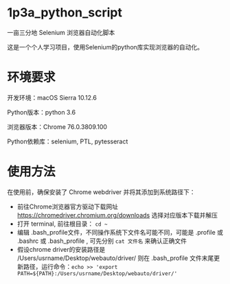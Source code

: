 # 1p3a_python_script
一亩三分地 Selenium 浏览器自动化脚本

这是一个个人学习项目，使用Selenium的python库实现浏览器的自动化。

# 环境要求

开发环境：macOS Sierra 10.12.6

Python版本：python 3.6

浏览器版本：Chrome 76.0.3809.100

Python依赖库：selenium, PTL, pytesseract

# 使用方法

在使用前，确保安装了 Chrome webdriver 并将其添加到系统路径下：

* 前往Chrome浏览器官方驱动下载网址 https://chromedriver.chromium.org/downloads 选择对应版本下载并解压
* 打开 terminal, 前往根目录： `cd ~`
* 编辑 .bash_profile文件，不同操作系统下文件名可能不同，可能是 .profile 或 .bashrc 或 .bash_profile , 可先分别 `cat 文件名` 来确认正确文件
* 假设chrome driver的安装路径是 /Users/usrname/Desktop/webauto/driver/ 则在 .bash_profile 文件末尾更新路径，运行命令：`echo >> 'export PATH=${PATH}:/Users/usrname/Desktop/webauto/driver/'`



